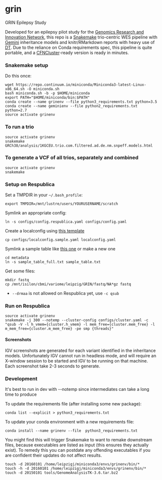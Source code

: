 # grin
GRIN Epilepsy Study

Developed for an epilepsy pilot study for the [Genomics Research and Innovation Network](http://grinnetwork.org/), this repo is a [Snakemake](https://bitbucket.org/snakemake) trio-centric WES pipeline with [Gemini](https://github.com/arq5x/gemini) inheritance models and knitr/RMarkdown reports with heavy use of [DT](https://rstudio.github.io/DT/). Due to the reliance on Conda requirements spec, this pipeline is quite portable, and a [CFNCluster](https://aws.amazon.com/hpc/cfncluster/)-ready version is ready in minutes.

### Snakemake setup
Do this once:
```
wget https://repo.continuum.io/miniconda/Miniconda3-latest-Linux-x86_64.sh -O miniconda.sh
bash miniconda.sh -b -p $HOME/miniconda
export PATH="$HOME/miniconda/bin:$PATH"
conda create --name grinenv --file python3_requirements.txt python=3.5
conda create --name geminienv --file python2_requirements.txt python=2.7
source activate grinenv
```

### To run a trio
```
source activate grinenv
snakemake GRCh38/analysis/1KGCEU.trio.com.filtered.ad.de.nm.snpeff.models.html
```

### To generate a VCF of all trios, separately and combined
```
source activate grinenv
snakemake
```

### Setup on Respublica
Set a TMPDIR in your `~/.bash_profile`:
```
export TMPDIR=/mnt/lustre/users/YOURUSERNAME/scratch
```

Symlink an appropriate config:
```
ln -s configs/config.respublica.yaml configs/config.yaml
```

Create a localconfig using [this template](configs/localconfig.sample.yaml)
```
cp configs/localconfig.sample.yaml localconfig.yaml
```

Symlink a sample table like [this one](metadata/sample_table_pros.txt) or make a new one
```
cd metadata
ln -s sample_table_full.txt sample_table.txt
```

Get some files:
```
mkdir fastq
cp /mnt/isilon/cbmi/variome/leipzig/GRIN/fastq/NA*gz fastq
```

- `--drmaa` is not allowed on Respublica yet, use `-c qsub`

### Run on Respublica
```
source activate grinenv
snakemake -j 300 --notemp --cluster-config configs/cluster.yaml -c "qsub -V -l h_vmem={cluster.h_vmem} -l mem_free={cluster.mem_free} -l m_mem_free={cluster.m_mem_free} -pe smp {threads}"
```

#### Screenshots
IGV screenshots are generated for each variant identified in the inheritance models. Unfortunately IGV cannot run in headless mode, and will require an X-window session to be started and IGV to be running on that machine. Each screenshot take 2-3 seconds to generate.

### Development
It's best to run in dev with --notemp since intermediates can take a long time to produce

To update the requirements file (after installing some new package):
```
conda list --explicit > python3_requirements.txt
```

To update your conda environment with a new requirements file:
```
conda install --name grinenv --file  python3_requirements.txt
```

You might find this will trigger Snakemake to want to remake downstream files, because executables are listed as input (this ensures they actually exist). To remedy this you can postdate any offending executables if you are confident their updates do not affect results.
```
touch -d 20160101 /home/leipzigj/miniconda3/envs/grinenv/bin/*
touch -h -d 20160101 /home/leipzigj/miniconda3/envs/grinenv/bin/*
touch -d 20150101 tools/GenomeAnalysisTK-3.6.tar.bz2 
```
